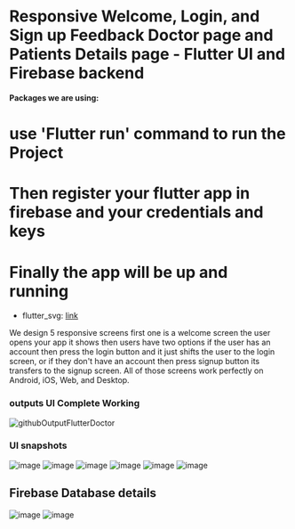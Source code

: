# Responsive Welcome, Login, and Sign up Feedback Doctor page and Patients Details page - Flutter UI and Firebase backend 

**Packages we are using:**
# use 'Flutter run' command to run the Project
# Then register your flutter app in firebase and your credentials and keys 
# Finally the app will be up and running

- flutter_svg: [link](https://pub.dev/packages/flutter_svg)

We design 5 responsive screens first one is a welcome screen the user opens your app it shows then users have two options if the user has an account then press the login button and it just shifts the user to the login screen, or if they don't have an account then press signup button its transfers to the signup screen. All of those screens work perfectly on Android, iOS, Web, and Desktop.



### outputs UI Complete Working
![githubOutputFlutterDoctor](https://user-images.githubusercontent.com/75536323/216362844-2f8f3fb7-93d7-4be6-87ca-045e3f4bedb8.gif)

### UI snapshots
![image](https://user-images.githubusercontent.com/75536323/216363441-251e7fb3-321c-4cf9-9af0-198bd43626ce.png)
![image](https://user-images.githubusercontent.com/75536323/216363483-06d71e27-3549-45de-be38-17b9a55582c4.png)
![image](https://user-images.githubusercontent.com/75536323/216363510-93afc46d-4b2f-4e0d-bbbd-5a83deef12ab.png)
![image](https://user-images.githubusercontent.com/75536323/216363551-81bd52c7-a8fe-44e6-a451-88a3572337b6.png)
![image](https://user-images.githubusercontent.com/75536323/216363581-f96a77a6-5b16-4094-824d-e5aa3a4cfff6.png)
![image](https://user-images.githubusercontent.com/75536323/216363707-9ee7661c-e01b-4525-a87c-4e6bff9efe6c.png)
## Firebase Database details
![image](https://user-images.githubusercontent.com/75536323/216363814-22132a1d-8f5d-4af8-aca6-d592b40ac2e3.png)
![image](https://user-images.githubusercontent.com/75536323/216363888-a5232271-4510-4c42-8ea9-dfd21999d649.png)
